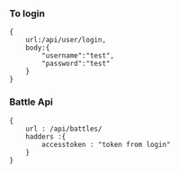 ### To login
```
{
    url:/api/user/login,
    body:{
        "username":"test",
        "password":"test"
    }
}
``` 

### Battle Api 
```
{
    url : /api/battles/
    hadders :{
        accesstoken : "token from login"
    }
}
```